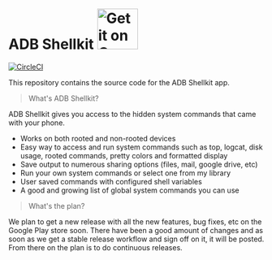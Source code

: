 # ADB Shellkit  <a style="margin-bottom: 0;" href='https://play.google.com/store/apps/details?id=net.kwatts.android.droidcommandpro'><img alt='Get it on Google Play' src='https://play.google.com/intl/en_us/badges/images/generic/en_badge_web_generic.png' height="80px"/></a>
[![CircleCI](https://circleci.com/gh/kwatkins/android-nativecommander.svg?circle-token=edd7dd723a8c80cfd0d9ce03c5b3048bb48d27dc&style=svg)](https://circleci.com/gh/kwatkins/android-nativecommander?circle-token=edd7dd723a8c80cfd0d9ce03c5b3048bb48d27dc)

This repository contains the source code for the ADB Shellkit app.

> What's ADB Shellkit?

ADB Shellkit gives you access to the hidden system commands that came with your phone.

- Works on both rooted and non-rooted devices
- Easy way to access and run system commands such as top, logcat, disk usage, rooted commands, pretty colors and formatted display
- Save output to numerous sharing options (files, mail, google drive, etc)
- Run your own system commands or select one from my library
- User saved commands with configured shell variables 
- A good and growing list of global system commands you can use

> What's the plan?

We plan to get a new release with all the new features, bug fixes, etc on the Google Play store soon. There have been a good amount of changes and as soon as we get a stable release workflow and sign off on it, it will be posted. From there on the plan is to do continuous releases.


<!-- ![adbshellkit logo](https://lh3.googleusercontent.com/nZq6Rw1LBBVsjTh-ExXOg5xn0p5y47Jxh8mhdkwEAPaLwRkIB0T1s33OP3lbj19xQ4M=s180-rw) -->
<!-- ![main screenshot](https://lh3.googleusercontent.com/PUprpkOrqliQgfjqKfoaT-tNpaXEMCHAQflxsv3kld0LBv9PTr-CLEWctkNKQPtJeR5n=w720-h310-rw) -->


[Github Issues]: https://github.com/android-nativecommander/issues
[Contributors]: https://github.com/android-nativecommander/graphs/contributors
[Google Play]: https://play.google.com/store/apps/details?id=net.kwatts.android.droidcommandpro
[Google Play Beta]: https://play.google.com/apps/testing/net.kwatts.android.droidcommandpro
